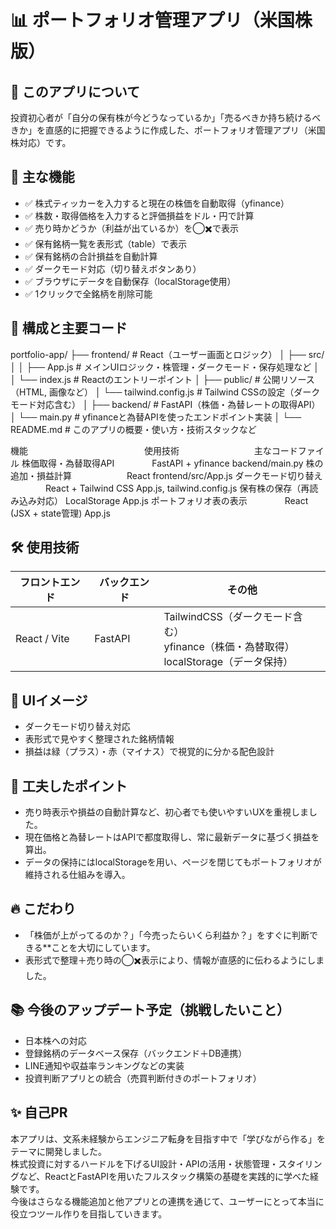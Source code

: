 # 📊 ポートフォリオ管理アプリ（米国株版）

## 🎯 このアプリについて

投資初心者が「自分の保有株が今どうなっているか」「売るべきか持ち続けるべきか」を直感的に把握できるように作成した、ポートフォリオ管理アプリ（米国株対応）です。

## 🧩 主な機能

- ✅ 株式ティッカーを入力すると現在の株価を自動取得（yfinance）
- ✅ 株数・取得価格を入力すると評価損益をドル・円で計算
- ✅ 売り時かどうか（利益が出ているか）を◯✖️で表示
- ✅ 保有銘柄一覧を表形式（table）で表示
- ✅ 保有銘柄の合計損益を自動計算
- ✅ ダークモード対応（切り替えボタンあり）
- ✅ ブラウザにデータを自動保存（localStorage使用）
- ✅ 1クリックで全銘柄を削除可能

## 📁 構成と主要コード
portfolio-app/
├── frontend/             # React（ユーザー画面とロジック）
│   ├── src/
│   │   ├── App.js        # メインUIロジック・株管理・ダークモード・保存処理など
│   │   └── index.js      # Reactのエントリーポイント
│   ├── public/           # 公開リソース（HTML, 画像など）
│   └── tailwind.config.js # Tailwind CSSの設定（ダークモード対応含む）
│
├── backend/              # FastAPI（株価・為替レートの取得API）
│   └── main.py           # yfinanceと為替APIを使ったエンドポイント実装
│
└── README.md             # このアプリの概要・使い方・技術スタックなど

機能	　　　　　　　　　　　　　使用技術	　　　　　　　　        主なコードファイル
株価取得・為替取得API	　　　　FastAPI + yfinance	     backend/main.py
株の追加・損益計算	　　　　　　React	                 frontend/src/App.js
ダークモード切り替え	　　　　React + Tailwind CSS	 App.js, tailwind.config.js
保有株の保存（再読み込み対応）	LocalStorage	          App.js
ポートフォリオ表の表示	　　　　React (JSX + state管理)	   App.js


## 🛠 使用技術

| フロントエンド | バックエンド | その他 |
|----------------|--------------|--------|
| React / Vite   | FastAPI      | TailwindCSS（ダークモード含む）<br>yfinance（株価・為替取得）<br>localStorage（データ保持） |

## 🎨 UIイメージ

- ダークモード切り替え対応
- 表形式で見やすく整理された銘柄情報
- 損益は緑（プラス）・赤（マイナス）で視覚的に分かる配色設計

## 🧠 工夫したポイント

- 売り時表示や損益の自動計算など、初心者でも使いやすいUXを重視しました。
- 現在価格と為替レートはAPIで都度取得し、常に最新データに基づく損益を算出。
- データの保持にはlocalStorageを用い、ページを閉じてもポートフォリオが維持される仕組みを導入。

## 🔥 こだわり

- 「株価が上がってるのか？」「今売ったらいくら利益か？」をすぐに判断できる**ことを大切にしています。
- 表形式で整理＋売り時の◯✖️表示により、情報が直感的に伝わるようにしました。

## 📚 今後のアップデート予定（挑戦したいこと）

- 日本株への対応
- 登録銘柄のデータベース保存（バックエンド＋DB連携）
- LINE通知や収益率ランキングなどの実装
- 投資判断アプリとの統合（売買判断付きのポートフォリオ）

## ✨ 自己PR

本アプリは、文系未経験からエンジニア転身を目指す中で「学びながら作る」をテーマに開発しました。  
株式投資に対するハードルを下げるUI設計・APIの活用・状態管理・スタイリングなど、ReactとFastAPIを用いたフルスタック構築の基礎を実践的に学べた経験です。  
今後はさらなる機能追加と他アプリとの連携を通じて、ユーザーにとって本当に役立つツール作りを目指していきます。